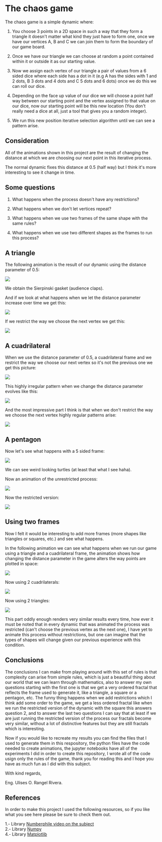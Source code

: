 # The chaos game

The chaos game is a simple dynamic  where: <br>

1. You choose 3 points in a 2D space in such a way that they form a triangle it doesn't matter what kind they just have to form one, once we have our vertices A, B and C we can join them to form the boundary of our game board.<br>

2. Once we have our triangle we can choose at random a point contained within it or outside it as our starting value.<br>

3. Now we assign each vertex of our triangle a pair of values from a 6 sided dice where each side has a dot in it (e.g A has the sides with 1 and 2 dots, B 3 dots and 4 dots and C 5 dots and 6 dots) once we do this we can roll our dice.<br>

4. Depending on the face up value of our dice we will choose a point half way between our starting point and the vertex assigned to that value on our dice, now our starting point will be this new location (You don't really need a dice at all, just a tool that gives you a random integer).<br>

5. We run this new position iterative selection algorithm until we can see a pattern arise.<br>

## Consideration

All of the animations shown in this project are the result of changing the distance at which we are choosing our next point in this iterative process.<br>

The normal dynamic fixes this distance at 0.5 (half way) but I think it's more interesting to see it change in time.<br>

## Some questions

1. What happens when the process doesn't have any restrictions?<br>

2. What happens when we don't let vertices repeat?<br>

3. What happens when we use two frames of the same shape with the same rules?<br>

4. What happens when we use two different shapes as the frames to run this process?<br>

## A triangle

The following animation is the result of our dynamic using the distance parameter of 0.5: <br>

![](https://github.com/uli-wizrd/Chaos_Game/blob/main/Graphics/triangle.gif)

We obtain the Sierpinski gasket (audience claps). <br>

And if we look at what happens when we let the distance parameter increase over time we get this: <br>

![](https://github.com/uli-wizrd/Chaos_Game/blob/main/Graphics/dist_var_tri.gif)

If we restrict the way we choose the next vertex we get this: <br>

![](https://github.com/uli-wizrd/Chaos_Game/blob/main/Graphics/dist_var_rest_tri.gif)

## A cuadrilateral

When we use the distance parameter of 0.5, a cuadrilateral frame and we restrict the way we choose our next vertex so it's not the previous one we get this picture:

![](https://github.com/uli-wizrd/Chaos_Game/blob/main/Graphics/Chaos_Game_Cuad_0.5.png)

This highly irregular pattern when we change the distance parameter evolves like this: <br>

![](https://github.com/uli-wizrd/Chaos_Game/blob/main/Graphics/dist_var_cuad.gif)

And the most impressive part I think is that when we don't restrict the way we choose the next vertex highly regular patterns arise:

![](https://github.com/uli-wizrd/Chaos_Game/blob/main/Graphics/dist_var_unrest_cuad.gif)

## A pentagon

Now let's see what happens with a 5 sided frame: <br>

![](https://github.com/uli-wizrd/Chaos_Game/blob/main/Graphics/Chaos_Game_Pent_0.5.png)

We can see weird looking turtles (at least that what I see haha). <br>

Now an animation of the unrestricted process: <br>

![](https://github.com/uli-wizrd/Chaos_Game/blob/main/Graphics/dist_var_unrest_pent.gif)

Now the restricted version:<br>

![](https://github.com/uli-wizrd/Chaos_Game/blob/main/Graphics/dist_var_pent.gif)

## Using two frames

Now I felt it would be interesting to add more frames (more shapes like triangles or squares, etc.) and see what happens. <br>

In the following animation we can see what happens when we run our game using a triangle and a cuadrilateral frame, the animation shows how changing the distance parameter in the game alters the way points are plotted in space: <br>

![](https://github.com/uli-wizrd/Chaos_Game/blob/main/Graphics/dist_var_cuad_tri.gif)

Now using 2 cuadrilaterals:<br>

![](https://github.com/uli-wizrd/Chaos_Game/blob/main/Graphics/dist_var_cuad_cuad.gif)

Now using 2 triangles: <br>

![](https://github.com/uli-wizrd/Chaos_Game/blob/main/Graphics/dist_var_d_tri.gif)

This part oddly enough renders very similar results every time, how ever it must be noted that in every dynamic that was animated the process was restricted (can't choose the previous vertex as the next one), I have yet to animate this process without restrictions, but one can imagine that the types of shapes will change given our previous experience with this condition. <br>

## Conclusions

The conclusions I can make from playing around with this set of rules is that complexity can arise from simple rules, which is just a beautiful thing about our world that we can learn through mathematics, also to answer my own questions starting with the first one is that we get a very ordered fractal that reflects the frame used to generate it, like a triangle, a square or a pentagon, etc. The funny thing happens when we add restrictions which I think add some order to the game, we get a less ordered fractal like when we run the restricted version of the dynamic with the square this answers question 2, and to answer the last two questions I can say that at least if we are just running the restricted version of the process our fractals become very similar, without a lot of distinctive features but they are still fractals which is interesting.<br>

Now if you would like to recreate my results you can find the files that I used to generate them in this respository, the python files have the code needed to create animations, the jupyter notebooks have all of the experiments I did in order to create this repository, I wrote all of the code usign only the rules of the game, thank you for reading this and I hope you have as much fun as I did with this subject.

With kind regards, 

Eng. Ulises O. Rangel Rivera.

## References

In order to make this project I used the following resources, so if you like what you see here please be sure to check them out.

1.- Library <a href="https://www.youtube.com/watch?v=kbKtFN71Lfs&t=450s" target="_blank"> Numberphile video on the subject <a> <br>
2.- Library <a href="https://numpy.org/" target="_blank"> Numpy <a> <br>
4.- Library <a href="https://matplotlib.org/stable/gallery/color/index.html" target="_blank"> Matplotlib <a> <br>
